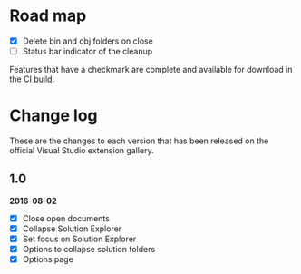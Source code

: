 # Road map

- [x] Delete bin and obj folders on close
- [ ] Status bar indicator of the cleanup

Features that have a checkmark are complete and available for
download in the
[CI build](http://vsixgallery.com/extension/55640f47-34bc-436b-8820-e7f64fbb31fc/).

# Change log

These are the changes to each version that has been released
on the official Visual Studio extension gallery.

## 1.0

**2016-08-02**

- [x] Close open documents
- [x] Collapse Solution Explorer
- [x] Set focus on Solution Explorer
- [x] Options to collapse solution folders
- [x] Options page